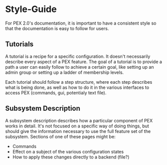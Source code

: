 # Style-Guide

For PEX 2.0's documentation, it is important to have a consistent style so that the documentation is easy to follow for users.

## Tutorials

A tutorial is a recipe for a specific configuration. It doesn't necessarily describe every aspect of a PEX feature. The goal of a tutorial is to provide a path a user can easily follow to achieve a certain goal, like setting up an admin group or setting up a ladder of membership levels.

Each tutorial should follow a step structure, where each step describes what is being done, as well as how to do it in the various interfaces to access PEX \(commands, gui, potentialy text file\).

## Subsystem Description

A subsystem description describes how a particular component of PEX works in detail. It's not focused on a specific way of doing things, but should give the information necessary to use the full feature set of the subsystem. Sections of one of these pages might be:

* Commands
* Effect on a subject of the various configuration states
* How to apply these changes directly to a backend \(file?\)


